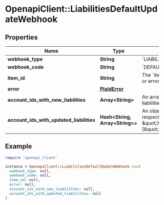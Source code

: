 # OpenapiClient::LiabilitiesDefaultUpdateWebhook

## Properties

| Name | Type | Description | Notes |
| ---- | ---- | ----------- | ----- |
| **webhook_type** | **String** | &#x60;LIABILITIES&#x60; |  |
| **webhook_code** | **String** | &#x60;DEFAULT_UPDATE&#x60; |  |
| **item_id** | **String** | The &#x60;item_id&#x60; of the Item associated with this webhook, warning, or error |  |
| **error** | [**PlaidError**](PlaidError.md) |  |  |
| **account_ids_with_new_liabilities** | **Array&lt;String&gt;** | An array of &#x60;account_id&#x60;&#39;s for accounts that contain new liabilities.&#39; |  |
| **account_ids_with_updated_liabilities** | **Hash&lt;String, Array&lt;String&gt;&gt;** | An object with keys of &#x60;account_id&#x60;&#39;s that are mapped to their respective liabilities fields that changed.  Example: &#x60;{ \&quot;XMBvvyMGQ1UoLbKByoMqH3nXMj84ALSdE5B58\&quot;: [\&quot;past_amount_due\&quot;] }&#x60;  |  |

## Example

```ruby
require 'openapi_client'

instance = OpenapiClient::LiabilitiesDefaultUpdateWebhook.new(
  webhook_type: null,
  webhook_code: null,
  item_id: null,
  error: null,
  account_ids_with_new_liabilities: null,
  account_ids_with_updated_liabilities: null
)
```

